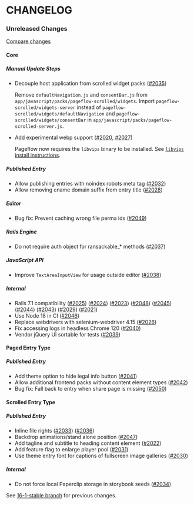 # CHANGELOG

### Unreleased Changes

[Compare changes](https://github.com/codevise/pageflow/compare/16-1-stable...master)

#### Core

##### Manual Update Steps

- Decouple host application from scrolled widget packs
  ([#2035](https://github.com/codevise/pageflow/pull/2035))

  Remove `defaultNavigation.js` and `consentBar.js` from
  `app/javascript/packs/pageflow-scrolled/widgets`.  Import
  `pageflow-scrolled/widgets-server` instead of
  `pageflow-scrolled/widgets/defaultNavigation` and
  `pageflow-scrolled/widgets/consentBar` in
  `app/javascript/packs/pageflow-scrolled-server.js`.

- Add experimental webp support
  ([#2020](https://github.com/codevise/pageflow/pull/2020),
   [#2027](https://github.com/codevise/pageflow/pull/2027))

  Pageflow now requires the `libvips` binary to be installed. See
  [`libvips` install
  instructions](https://www.libvips.org/install.html).

##### Published Entry

- Allow publishing entries with noindex robots meta tag
  ([#2032](https://github.com/codevise/pageflow/pull/2032))
- Allow removing cname domain suffix from entry title
  ([#2028](https://github.com/codevise/pageflow/pull/2028))

##### Editor

- Bug fix: Prevent caching wrong file perma ids
  ([#2049](https://github.com/codevise/pageflow/pull/2049))

##### Rails Engine

- Do not require auth object for ransackable_* methods
  ([#2037](https://github.com/codevise/pageflow/pull/2037))

##### JavaScript API

- Improve `TextAreaInputView` for usage outside editor
  ([#2038](https://github.com/codevise/pageflow/pull/2038))

##### Internal

- Rails 7.1 compatibility
  ([#2025](https://github.com/codevise/pageflow/pull/2025))
  ([#2024](https://github.com/codevise/pageflow/pull/2024))
  ([#2023](https://github.com/codevise/pageflow/pull/2023))
  ([#2048](https://github.com/codevise/pageflow/pull/2048))
  ([#2045](https://github.com/codevise/pageflow/pull/2045))
  ([#2044](https://github.com/codevise/pageflow/pull/2044))
  ([#2043](https://github.com/codevise/pageflow/pull/2043))
  ([#2029](https://github.com/codevise/pageflow/pull/2029))
  ([#2021](https://github.com/codevise/pageflow/pull/2021))
- Use Node 18 in CI
  ([#2046](https://github.com/codevise/pageflow/pull/2046))
- Replace webdrivers with selenium-webdriver 4.15
  ([#2026](https://github.com/codevise/pageflow/pull/2026))
- Fix accessing logs in headless Chrome 120
  ([#2040](https://github.com/codevise/pageflow/pull/2040))
- Vendor jQuery UI sortable for tests
  ([#2039](https://github.com/codevise/pageflow/pull/2039))

#### Paged Entry Type

##### Published Entry

- Add theme option to hide legal info button
  ([#2041](https://github.com/codevise/pageflow/pull/2041))
- Allow additional frontend packs without content element types
  ([#2042](https://github.com/codevise/pageflow/pull/2042))
- Bug fix: Fall back to entry when share page is missing
  ([#2050](https://github.com/codevise/pageflow/pull/2050))

#### Scrolled Entry Type

##### Published Entry

- Inline file rights
  ([#2033](https://github.com/codevise/pageflow/pull/2033))
  ([#2036](https://github.com/codevise/pageflow/pull/2036))
- Backdrop animations/stand alone position
  ([#2047](https://github.com/codevise/pageflow/pull/2047))
- Add tagline and subtitle to heading content element
  ([#2022](https://github.com/codevise/pageflow/pull/2022))
- Add feature flag to enlarge player pool
  ([#2031](https://github.com/codevise/pageflow/pull/2031))
- Use theme entry font for captions of fullscreen image galleries
  ([#2030](https://github.com/codevise/pageflow/pull/2030))

##### Internal

- Do not force local Paperclip storage in storybook seeds
  ([#2034](https://github.com/codevise/pageflow/pull/2034))

See
[16-1-stable branch](https://github.com/codevise/pageflow/blob/16-1-stable/CHANGELOG.md)
for previous changes.
